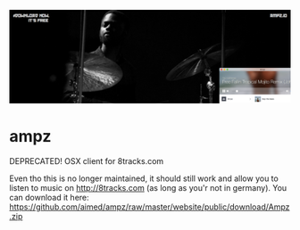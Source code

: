 ![img](https://github.com/aimed/ampz/raw/master/website/resources/twitter_cover.png)
# ampz
DEPRECATED! OSX client for 8tracks.com

Even tho this is no longer maintained, it should still work and allow you to listen to music on http://8tracks.com (as long as you'r not in germany).
You can download it here: https://github.com/aimed/ampz/raw/master/website/public/download/Ampz.zip
